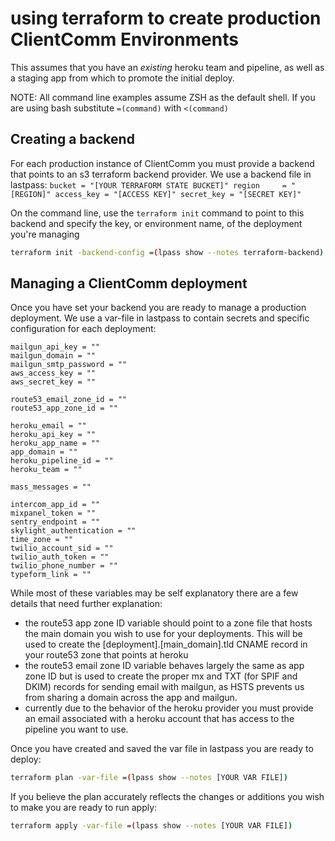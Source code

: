 # using terraform to create production ClientComm Environments

This assumes that you have an *existing* heroku team and pipeline, as well as
a staging app from which to promote the initial deploy.

NOTE: All command line examples assume ZSH as the default shell. If you are using
bash substitute `=(command)` with `<(command)`

## Creating a backend

For each production instance of ClientComm you must provide a backend that points
to an s3 terraform backend provider. We use a backend file in lastpass:
    ```
    bucket = "[YOUR TERRAFORM STATE BUCKET]"
    region     = "[REGION]"
    access_key = "[ACCESS KEY]"
    secret_key = "[SECRET KEY]"
    ```

On the command line, use the `terraform init` command to point to this backend
and specify the key, or environment name, of the deployment you're managing
```bash
terraform init -backend-config =(lpass show --notes terraform-backend) -backend-config 'key=[DEPLOYMENT NAME]'
```

## Managing a ClientComm deployment

Once you have set your backend you are ready to manage a production deployment.
We use a var-file in lastpass to contain secrets and specific configuration
for each deployment:
```
mailgun_api_key = ""
mailgun_domain = ""
mailgun_smtp_password = ""
aws_access_key = ""
aws_secret_key = ""

route53_email_zone_id = ""
route53_app_zone_id = ""

heroku_email = ""
heroku_api_key = ""
heroku_app_name = ""
app_domain = ""
heroku_pipeline_id = ""
heroku_team = ""

mass_messages = ""

intercom_app_id = ""
mixpanel_token = ""
sentry_endpoint = ""
skylight_authentication = ""
time_zone = ""
twilio_account_sid = ""
twilio_auth_token = ""
twilio_phone_number = ""
typeform_link = ""
```

While most of these variables may be self explanatory there are a few details
that need further explanation:
* the route53 app zone ID variable should point to a zone file that hosts the
main domain you wish to use for your deployments. This will be used to create
the [deployment].[main_domain].tld CNAME record in your route53 zone that points
at heroku
* the route53 email zone ID variable behaves largely the same as app zone ID
but is used to create the proper mx and TXT (for SPIF and DKIM) records for sending
email with mailgun, as HSTS prevents us from sharing a domain across the app and mailgun.
* currently due to the behavior of the heroku provider you must provide an email
associated with a heroku account that has access to the pipeline you want to use.

Once you have created and saved the var file in lastpass you are ready to deploy:
```bash
terraform plan -var-file =(lpass show --notes [YOUR VAR FILE])
```

If you believe the plan accurately reflects the changes or additions you wish
to make you are ready to run apply:
```bash
terraform apply -var-file =(lpass show --notes [YOUR VAR FILE])
```
